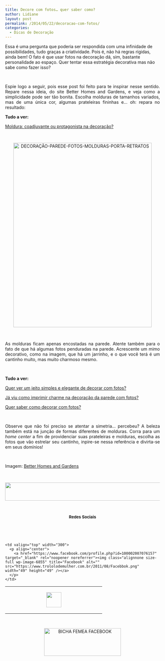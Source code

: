 ```yaml
---
title: Decore com fotos… quer saber como?
author: Lidiane
layout: post
permalink: /2014/05/22/decoracao-com-fotos/
categories:
  - Dicas de Decoração
---
```

Essa é uma pergunta que poderia ser respondida com uma infinidade de possibilidades, tudo graças a criatividade. Pois é, não há regras rígidas, ainda bem! O fato é que usar fotos na decoração dá, sim, bastante personalidade ao espaço. Quer tentar essa estratégia decorativa mas não sabe como fazer isso?

&nbsp;

<p align="justify">
  Espie logo a seguir, pois esse post foi feito para te inspirar nesse sentido. Repare nessa ideia, do site Better Homes and Gardens, e veja como a simplicidade pode ser tão bonita. Escolha molduras de tamanhos variados, mas de uma única cor, algumas prateleiras fininhas e… oh: repara no resultado:
</p>

<!--more-->

**Tudo a ver:**

<a href="http://www.decoracaodacasa.com/moldura-quadro-decoracao/" target="_blank" rel="noopener noreferrer">Moldura: coadjuvante ou protagonista na decoração?</a>

&nbsp;

<p align="center">
  <a href="https://www.trololodemulher.com.br/2014/05/DECORAÇÃO-PAREDE-FOTOS-MOLDURAS-PORTA-RETRATOS.jpg"><img class="alignnone size-full wp-image-10018" alt="DECORAÇÃO-PAREDE-FOTOS-MOLDURAS-PORTA-RETRATOS" src="https://www.trololodemulher.com.br/2014/05/DECORAÇÃO-PAREDE-FOTOS-MOLDURAS-PORTA-RETRATOS.jpg" width="450" height="600" /></a>
</p>

&nbsp;

<p align="justify">
  As molduras ficam apenas encostadas na parede. Atente também para o fato de que há algumas fotos penduradas na parede. Acrescente um mimo decorativo, como na imagem, que há um jarrinho, e o que você terá é um cantinho muito, mas muito charmoso mesmo.
</p>

&nbsp;

**Tudo a ver:**

<a href="http://www.trololodemulher.com.br/2013/09/11/decoracao-parede-fotos/" target="_blank" rel="noopener noreferrer">Quer ver um jeito simples e elegante de decorar com fotos?</a>

<a href="http://www.decoracaodacasa.com/decoracao-parede-fotos/" target="_blank" rel="noopener noreferrer">Já viu como imprimir charme na decoração da parede com fotos?</a>

<a href="http://www.trololodemulher.com.br/2012/08/29/como-decorar-com-fotos/" target="_blank" rel="noopener noreferrer">Quer saber como decorar com fotos?</a>

&nbsp;

<p align="justify">
  Observe que não foi preciso se atentar a simetria… percebeu? A beleza também está na junção de formas diferentes de molduras. Corra para um <em>home center</em> a fim de providenciar suas prateleiras e molduras, escolha as fotos que vão estrelar seu cantinho, inpire-se nessa referência e divirta-se em seus domínios!
</p>

&nbsp;

Imagem: <a href="http://www.bhg.com/" target="_blank" rel="noopener noreferrer">Better Homes and Gardens</a>

&nbsp;

<p align="center">
  <a href="http://feedburner.google.com/fb/a/mailverify?uri=blogbichafemea&loc=pt_BR" target="_blank" rel="noopener noreferrer"><img class="alignnone size-full wp-image-8451" title="Assine o Bicha Fêmea grátis!" alt="" src="https://www.trololodemulher.com.br/2012/01/rodapé.png" width="600" height="59" /></a>
</p>

&nbsp;

<p align="center">
  <strong><span style="font-size: small;">Redes Sociais</span></strong>
</p>

&nbsp;

&nbsp;

<table width="600" border="0" cellspacing="0" cellpadding="2">
  <tr>
    <td valign="top" width="300">
      <p align="center">
        <a href="https://twitter.com/#%21/bichafemea" target="_blank" rel="noopener noreferrer"><img class="alignnone size-full wp-image-6857" title="Twitter" alt="" src="https://www.trololodemulher.com.br/2011/08/Twitter.png" width="49" height="49" /></a>
      </p>
    </td>
    
    <td valign="top" width="300">
      <p align="center">
        <a href="https://www.facebook.com/profile.php?id=100002007076157" target="_blank" rel="noopener noreferrer"><img class="alignnone size-full wp-image-6855" title="Facebook" alt="" src="https://www.trololodemulher.com.br/2011/08/Facebbok.png" width="49" height="49" /></a>
      </p>
    </td>
  </tr>
</table>

&nbsp;

<p style="text-align: center;">
  <a href="https://www.facebook.com/bichafemea" target="_blank" rel="noopener noreferrer"><img class="alignnone size-full wp-image-9849" alt="BICHA FEMEA FACEBOOK" src="https://www.trololodemulher.com.br/2014/01/BICHA-FEMEA-FACEBOOK1.png" width="250" height="90" /></a>
</p>